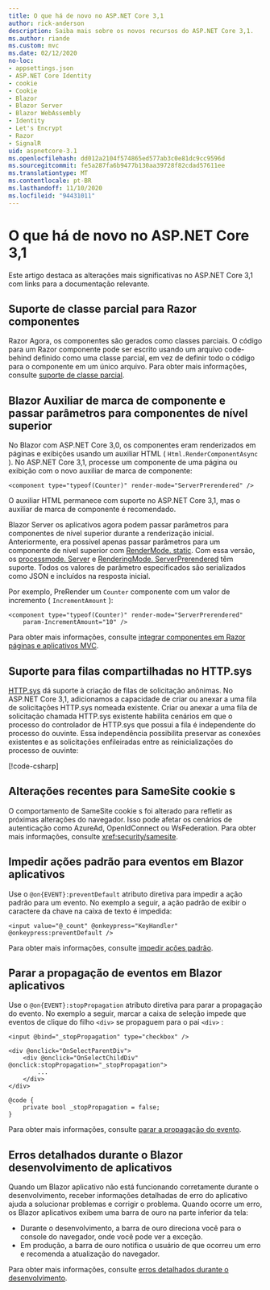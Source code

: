 ```yaml
---
title: O que há de novo no ASP.NET Core 3,1
author: rick-anderson
description: Saiba mais sobre os novos recursos do ASP.NET Core 3,1.
ms.author: riande
ms.custom: mvc
ms.date: 02/12/2020
no-loc:
- appsettings.json
- ASP.NET Core Identity
- cookie
- Cookie
- Blazor
- Blazor Server
- Blazor WebAssembly
- Identity
- Let's Encrypt
- Razor
- SignalR
uid: aspnetcore-3.1
ms.openlocfilehash: dd012a2104f574865ed577ab3c0e81dc9cc9596d
ms.sourcegitcommit: fe5a287fa6b9477b130aa39728f82cdad57611ee
ms.translationtype: MT
ms.contentlocale: pt-BR
ms.lasthandoff: 11/10/2020
ms.locfileid: "94431011"
---
```

# <a name="whats-new-in-aspnet-core-31"></a>O que há de novo no ASP.NET Core 3,1

Este artigo destaca as alterações mais significativas no ASP.NET Core 3,1 com links para a documentação relevante.

## <a name="partial-class-support-for-no-locrazor-components"></a>Suporte de classe parcial para Razor componentes

Razor Agora, os componentes são gerados como classes parciais. O código para um Razor componente pode ser escrito usando um arquivo code-behind definido como uma classe parcial, em vez de definir todo o código para o componente em um único arquivo. Para obter mais informações, consulte [suporte de classe parcial](xref:blazor/components/index#partial-class-support).

## <a name="no-locblazor-component-tag-helper-and-pass-parameters-to-top-level-components"></a>Blazor Auxiliar de marca de componente e passar parâmetros para componentes de nível superior

No Blazor com ASP.NET Core 3,0, os componentes eram renderizados em páginas e exibições usando um auxiliar HTML ( `Html.RenderComponentAsync` ). No ASP.NET Core 3,1, processe um componente de uma página ou exibição com o novo auxiliar de marca de componente:

```cshtml
<component type="typeof(Counter)" render-mode="ServerPrerendered" />
```

O auxiliar HTML permanece com suporte no ASP.NET Core 3,1, mas o auxiliar de marca de componente é recomendado.

Blazor Server os aplicativos agora podem passar parâmetros para componentes de nível superior durante a renderização inicial. Anteriormente, era possível apenas passar parâmetros para um componente de nível superior com [RenderMode. static](xref:Microsoft.AspNetCore.Mvc.Rendering.RenderMode.Static). Com essa versão, os [processmode. Server](xref:Microsoft.AspNetCore.Mvc.Rendering.RenderMode.Server) e [RenderingMode. ServerPrerendered](xref:Microsoft.AspNetCore.Mvc.Rendering.RenderMode.ServerPrerendered) têm suporte. Todos os valores de parâmetro especificados são serializados como JSON e incluídos na resposta inicial.

Por exemplo, PreRender um `Counter` componente com um valor de incremento ( `IncrementAmount` ):

```cshtml
<component type="typeof(Counter)" render-mode="ServerPrerendered" 
    param-IncrementAmount="10" />
```

Para obter mais informações, consulte [integrar componentes em Razor páginas e aplicativos MVC](xref:blazor/components/prerendering-and-integration).

## <a name="support-for-shared-queues-in-httpsys"></a>Suporte para filas compartilhadas no HTTP.sys

[HTTP.sys](xref:fundamentals/servers/httpsys) dá suporte à criação de filas de solicitação anônimas. No ASP.NET Core 3,1, adicionamos a capacidade de criar ou anexar a uma fila de solicitações HTTP.sys nomeada existente. Criar ou anexar a uma fila de solicitação chamada HTTP.sys existente habilita cenários em que o processo do controlador de HTTP.sys que possui a fila é independente do processo do ouvinte. Essa independência possibilita preservar as conexões existentes e as solicitações enfileiradas entre as reinicializações do processo de ouvinte:

[!code-csharp[](sample/Program.cs?name=snippet)]

## <a name="breaking-changes-for-samesite-no-loccookies"></a>Alterações recentes para SameSite cookie s

O comportamento de SameSite cookie s foi alterado para refletir as próximas alterações do navegador. Isso pode afetar os cenários de autenticação como AzureAd, OpenIdConnect ou WsFederation. Para obter mais informações, consulte <xref:security/samesite>.

## <a name="prevent-default-actions-for-events-in-no-locblazor-apps"></a>Impedir ações padrão para eventos em Blazor aplicativos

Use o `@on{EVENT}:preventDefault` atributo diretiva para impedir a ação padrão para um evento. No exemplo a seguir, a ação padrão de exibir o caractere da chave na caixa de texto é impedida:

```razor
<input value="@_count" @onkeypress="KeyHandler" @onkeypress:preventDefault />
```

Para obter mais informações, consulte [impedir ações padrão](xref:blazor/components/event-handling#prevent-default-actions).

## <a name="stop-event-propagation-in-no-locblazor-apps"></a>Parar a propagação de eventos em Blazor aplicativos

Use o `@on{EVENT}:stopPropagation` atributo diretiva para parar a propagação do evento. No exemplo a seguir, marcar a caixa de seleção impede que eventos de clique do filho `<div>` se propaguem para o pai `<div>` :

```razor
<input @bind="_stopPropagation" type="checkbox" />

<div @onclick="OnSelectParentDiv">
    <div @onclick="OnSelectChildDiv" @onclick:stopPropagation="_stopPropagation">
        ...
    </div>
</div>

@code {
    private bool _stopPropagation = false;
}
```

Para obter mais informações, consulte [parar a propagação do evento](xref:blazor/components/event-handling#stop-event-propagation).

## <a name="detailed-errors-during-no-locblazor-app-development"></a>Erros detalhados durante o Blazor desenvolvimento de aplicativos

Quando um Blazor aplicativo não está funcionando corretamente durante o desenvolvimento, receber informações detalhadas de erro do aplicativo ajuda a solucionar problemas e corrigir o problema. Quando ocorre um erro, os Blazor aplicativos exibem uma barra de ouro na parte inferior da tela:

* Durante o desenvolvimento, a barra de ouro direciona você para o console do navegador, onde você pode ver a exceção.
* Em produção, a barra de ouro notifica o usuário de que ocorreu um erro e recomenda a atualização do navegador.

Para obter mais informações, consulte [erros detalhados durante o desenvolvimento](xref:blazor/fundamentals/handle-errors#detailed-errors-during-development).
